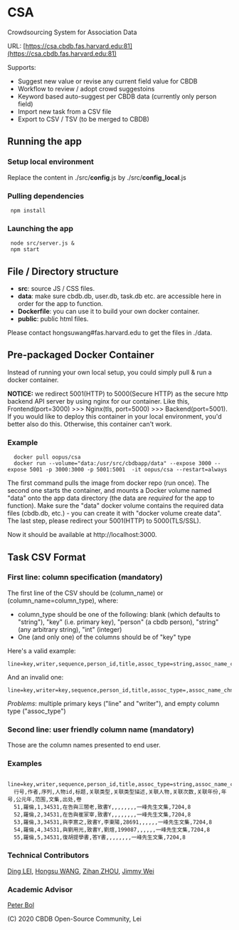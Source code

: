 # CSA
Crowdsourcing System for Association Data

 URL: [https://csa.cbdb.fas.harvard.edu:81](https://csa.cbdb.fas.harvard.edu:81)

Supports: 
 - Suggest new value or revise any current field value for CBDB
 - Workflow to review / adopt crowd suggestoins
 - Keyword based auto-suggest per CBDB data (currently only person field)
 - Import new task from a CSV file
 - Export to CSV / TSV (to be merged to CBDB)

## Running the app

### Setup local environment
Replace the content in ./src/**config**.js by ./src/**config_local**.js

### Pulling dependencies
     npm install

### Launching the app
     node src/server.js &
     npm start

## File / Directory structure
 - **src**: source JS / CSS files.
 - **data**: make sure cbdb.db, user.db, task.db etc. are accessible here in order for the app to function.
 - **Dockerfile**: you can use it to build your own docker container.
 - **public**: public html files.
 
 Please contact hongsuwang#fas.harvard.edu to get the files in ./data.

## Pre-packaged Docker Container
Instead of running your own local setup, you could simply pull & run a docker container.

**NOTICE:** we redirect 5001(HTTP) to 5000(Secure HTTP) as the secure http backend API server by using nginx for our container. Like this, Frontend(port=3000) >>> Nginx(tls, port=5000) >>> Backend(port=5001). If you would like to deploy this container in your local environment, you'd better also do this. Otherwise, this container can't work.

### Example

      docker pull oopus/csa
      docker run --volume="data:/usr/src/cbdbapp/data" --expose 3000 --expose 5001 -p 3000:3000 -p 5001:5001  -it oopus/csa --restart=always

The first command pulls the image from docker repo (run once). 
The second one starts the container, and mounts a Docker volume named "data" onto the app data directory (the data are *required* for the app to function). 
Make sure the "data" docker volume contains the required data files (cbdb.db, etc.) - you can create it with "docker volume create data". The last step, please redirect your 5001(HTTP) to 5000(TLS/SSL).

Now it should be available at http://localhost:3000.

## Task CSV Format
### First line: column specification (mandatory)
The first line of the CSV should be (column_name) or (column_name=column_type), where:
- column_type should be one of the following: blank (which defaults to "string"), "key" (i.e. primary key), "person" (a cbdb person), "string" (any arbitrary string), "int" (integer)
- One (and only one) of the columns should be of "key" type

Here's a valid example:

    line=key,writer,sequence,person_id,title,assoc_type=string,assoc_name_chn=string,assoc_personid=person

And an invalid one: 

    line=key,writer=key,sequence,person_id,title,assoc_type=,assoc_name_chn=string,assoc_personid=person

*Problems*: multiple primary keys ("line" and "writer"), and empty column type ("assoc_type")

### Second line: user friendly column name (mandatory)
Those are the column names presented to end user. 

### Examples

      line=key,writer,sequence,person_id,title,assoc_type=string,assoc_name_chn=string,assoc_personid=person,assoc_count=int,assoc_year=int,nianhao=string,year=int,range=string,collection,c_source,volume
      行号,作者,序列,人物id,标题,关联类型,关联类型描述,关联人物,关联次数,关联年份,年号,公元年,范围,文集,出处,卷
      51,羅倫,1,34531,在告與三閤老,致書Y,,,,,,,,一峰先生文集,7204,8
      52,羅倫,2,34531,在告與崔冡宰,致書Y,,,,,,,,一峰先生文集,7204,8
      53,羅倫,3,34531,與李賔之,致書Y,李東陽,28691,,,,,,一峰先生文集,7204,8
      54,羅倫,4,34531,與劉用光,致書Y,劉煊,199087,,,,,,一峰先生文集,7204,8
      55,羅倫,5,34531,復胡提學書,答Y書,,,,,,,,一峰先生文集,7204,8




### Technical Contributors

[Ding LEI](https://github.com/toysrtommy), [Hongsu WANG](https://github.com/sudoghut), [Zihan ZHOU](https://github.com/Zhou-Zihan), [Jimmy Wei](https://github.com/icewing1996)

### Academic Advisor

[Peter Bol](https://scholar.harvard.edu/pkbol/home)

(C) 2020 CBDB Open-Source Community, Lei

